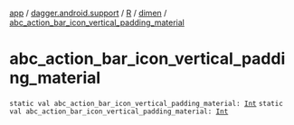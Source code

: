 [app](../../../index.md) / [dagger.android.support](../../index.md) / [R](../index.md) / [dimen](index.md) / [abc_action_bar_icon_vertical_padding_material](./abc_action_bar_icon_vertical_padding_material.md)

# abc_action_bar_icon_vertical_padding_material

`static val abc_action_bar_icon_vertical_padding_material: `[`Int`](https://kotlinlang.org/api/latest/jvm/stdlib/kotlin/-int/index.html)
`static val abc_action_bar_icon_vertical_padding_material: `[`Int`](https://kotlinlang.org/api/latest/jvm/stdlib/kotlin/-int/index.html)